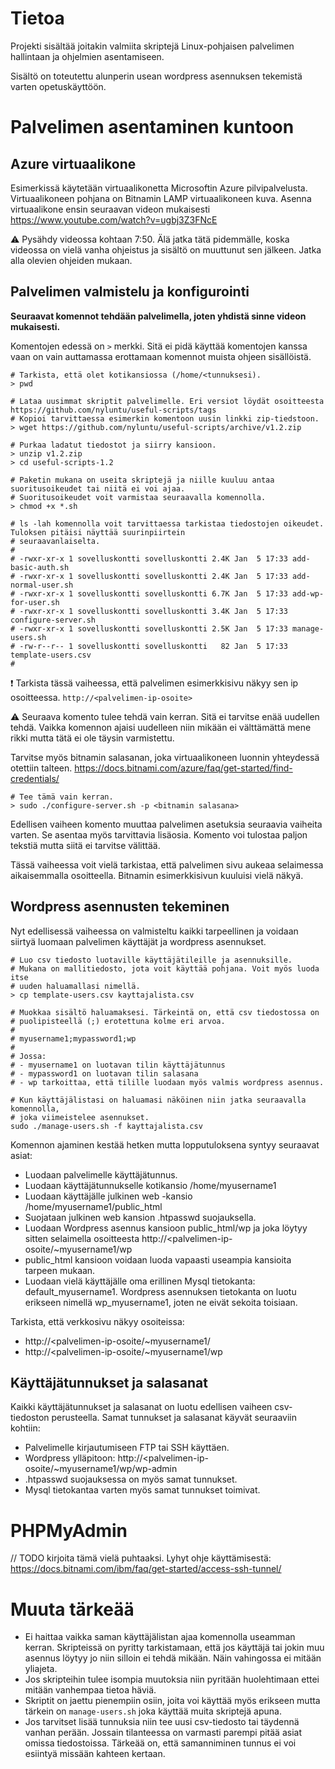 # Tietoa

Projekti sisältää joitakin valmiita skriptejä Linux-pohjaisen palvelimen hallintaan ja ohjelmien asentamiseen.

Sisältö on toteutettu alunperin usean wordpress asennuksen tekemistä varten opetuskäyttöön.

# Palvelimen asentaminen kuntoon

## Azure virtuaalikone

Esimerkissä käytetään virtuaalikonetta Microsoftin Azure pilvipalvelusta. Virtuaalikoneen pohjana on Bitnamin LAMP virtuaalikoneen kuva. Asenna virtuaalikone ensin seuraavan videon mukaisesti https://www.youtube.com/watch?v=ugbj3Z3FNcE

:warning: Pysähdy videossa kohtaan 7:50. Älä jatka tätä pidemmälle, koska videossa on vielä vanha ohjeistus ja sisältö on muuttunut sen jälkeen. Jatka alla olevien ohjeiden mukaan.

## Palvelimen valmistelu ja konfigurointi

**Seuraavat komennot tehdään palvelimella, joten yhdistä sinne videon mukaisesti.**

Komentojen edessä on `>` merkki. Sitä ei pidä käyttää komentojen kanssa vaan on vain auttamassa erottamaan komennot muista ohjeen sisällöistä.

```
# Tarkista, että olet kotikansiossa (/home/<tunnuksesi).
> pwd

# Lataa uusimmat skriptit palvelimelle. Eri versiot löydät osoitteesta https://github.com/nyluntu/useful-scripts/tags
# Kopioi tarvittaessa esimerkin komentoon uusin linkki zip-tiedstoon.
> wget https://github.com/nyluntu/useful-scripts/archive/v1.2.zip

# Purkaa ladatut tiedostot ja siirry kansioon. 
> unzip v1.2.zip
> cd useful-scripts-1.2

# Paketin mukana on useita skriptejä ja niille kuuluu antaa suoritusoikeudet tai niitä ei voi ajaa.
# Suoritusoikeudet voit varmistaa seuraavalla komennolla.
> chmod +x *.sh

# ls -lah komennolla voit tarvittaessa tarkistaa tiedostojen oikeudet. Tuloksen pitäisi näyttää suurinpiirtein
# seuraavanlaiselta.
#
# -rwxr-xr-x 1 sovelluskontti sovelluskontti 2.4K Jan  5 17:33 add-basic-auth.sh
# -rwxr-xr-x 1 sovelluskontti sovelluskontti 2.4K Jan  5 17:33 add-normal-user.sh
# -rwxr-xr-x 1 sovelluskontti sovelluskontti 6.7K Jan  5 17:33 add-wp-for-user.sh
# -rwxr-xr-x 1 sovelluskontti sovelluskontti 3.4K Jan  5 17:33 configure-server.sh
# -rwxr-xr-x 1 sovelluskontti sovelluskontti 2.5K Jan  5 17:33 manage-users.sh
# -rw-r--r-- 1 sovelluskontti sovelluskontti   82 Jan  5 17:33 template-users.csv
#
```

:heavy_exclamation_mark: Tarkista tässä vaiheessa, että palvelimen esimerkkisivu näkyy sen ip osoitteessa. `http://<palvelimen-ip-osoite>`

:warning: Seuraava komento tulee tehdä vain kerran. Sitä ei tarvitse enää uudellen tehdä. Vaikka komennon ajaisi uudelleen niin mikään ei välttämättä mene rikki mutta tätä ei ole täysin varmistettu.

Tarvitse myös bitnamin salasanan, joka virtuaalikoneen luonnin yhteydessä otettiin talteen. https://docs.bitnami.com/azure/faq/get-started/find-credentials/

```
# Tee tämä vain kerran.
> sudo ./configure-server.sh -p <bitnamin salasana>
```

Edellisen vaiheen komento muuttaa palvelimen asetuksia seuraavia vaiheita varten. Se asentaa myös tarvittavia lisäosia. Komento voi tulostaa paljon tekstiä mutta siitä ei tarvitse välittää.

Tässä vaiheessa voit vielä tarkistaa, että palvelimen sivu aukeaa selaimessa aikaisemmalla osoitteella. Bitnamin esimerkkisivun kuuluisi vielä näkyä.

## Wordpress asennusten tekeminen

Nyt edellisessä vaiheessa on valmisteltu kaikki tarpeellinen ja voidaan siirtyä luomaan palvelimen käyttäjät ja wordpress asennukset.

```
# Luo csv tiedosto luotaville käyttäjätileille ja asennuksille.
# Mukana on mallitiedosto, jota voit käyttää pohjana. Voit myös luoda itse 
# uuden haluamallasi nimellä.
> cp template-users.csv kayttajalista.csv

# Muokkaa sisältö haluamaksesi. Tärkeintä on, että csv tiedostossa on
# puolipisteellä (;) erotettuna kolme eri arvoa.
#
# myusername1;mypassword1;wp
#
# Jossa:
# - myusername1 on luotavan tilin käyttäjätunnus
# - mypassword1 on luotavan tilin salasana
# - wp tarkoittaa, että tilille luodaan myös valmis wordpress asennus. 

# Kun käyttäjälistasi on haluamasi näköinen niin jatka seuraavalla komennolla,
# joka viimeistelee asennukset.
sudo ./manage-users.sh -f kayttajalista.csv
```

Komennon ajaminen kestää hetken mutta lopputuloksena syntyy seuraavat asiat:

- Luodaan palvelimelle käyttäjätunnus.
- Luodaan käyttäjätunnukselle kotikansio /home/myusername1
- Luodaan käyttäjälle julkinen web -kansio /home/myusername1/public_html
- Suojataan julkinen web kansion .htpasswd suojauksella.
- Luodaan Wordpress asennus kansioon public_html/wp ja joka löytyy sitten selaimella osoitteesta http://<palvelimen-ip-osoite/~myusername1/wp
- public_html kansioon voidaan luoda vapaasti useampia kansioita tarpeen mukaan.
- Luodaan vielä käyttäjälle oma erillinen Mysql tietokanta: default_myusername1. Wordpress asennuksen tietokanta on luotu erikseen nimellä wp_myusername1, joten ne eivät sekoita toisiaan.

Tarkista, että verkkosivu näkyy osoiteissa:

- http://<palvelimen-ip-osoite/~myusername1/
- http://<palvelimen-ip-osoite/~myusername1/wp

## Käyttäjätunnukset ja salasanat

Kaikki käyttäjätunnukset ja salasanat on luotu edellisen vaiheen csv-tiedoston perusteella. Samat tunnukset ja salasanat käyvät seuraaviin kohtiin:

- Palvelimelle kirjautumiseen FTP tai SSH käyttäen.
- Wordpress ylläpitoon: http://<palvelimen-ip-osoite/~myusername1/wp/wp-admin
- .htpasswd suojauksessa on myös samat tunnukset.
- Mysql tietokantaa varten myös samat tunnukset toimivat.

# PHPMyAdmin

// TODO kirjoita tämä vielä puhtaaksi. Lyhyt ohje käyttämisestä: https://docs.bitnami.com/ibm/faq/get-started/access-ssh-tunnel/

# Muuta tärkeää

- Ei haittaa vaikka saman käyttäjälistan ajaa komennolla useamman kerran. Skripteissä on pyritty tarkistamaan, että jos käyttäjä tai jokin muu asennus löytyy jo niin silloin ei tehdä mikään. Näin vahingossa ei mitään yliajeta.
- Jos skripteihin tulee isompia muutoksia niin pyritään huolehtimaan ettei mitään vanhempaa tietoa häviä.
- Skriptit on jaettu pienempiin osiin, joita voi käyttää myös erikseen mutta tärkein on `manage-users.sh` joka käyttää muita skriptejä apuna.
- Jos tarvitset lisää tunnuksia niin tee uusi csv-tiedosto tai täydennä vanhan perään. Jossain tilanteessa on varmasti parempi pitää asiat omissa tiedostoissa. Tärkeää on, että samanniminen tunnus ei voi esiintyä missään kahteen kertaan.

